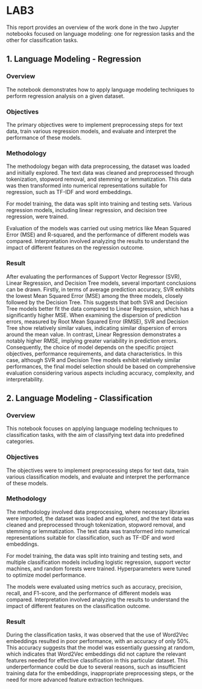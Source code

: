 # LAB3
This report provides an overview of the work done in the two Jupyter notebooks focused on language modeling: one for regression tasks and the other for classification tasks.
## 1. Language Modeling - Regression
### Overview
The notebook demonstrates how to apply language modeling techniques to perform regression analysis on a given dataset.
### Objectives
The primary objectives were to implement preprocessing steps for text data, train various regression models, and evaluate and interpret the performance of these models.
### Methodology
The methodology began with data preprocessing, the dataset was loaded and initially explored. The text data was cleaned and preprocessed through tokenization, stopword removal, and stemming or lemmatization. This data was then transformed into numerical representations suitable for regression, such as TF-IDF and word embeddings.

For model training, the data was split into training and testing sets. Various regression models, including linear regression, and decision tree regression, were trained.

Evaluation of the models was carried out using metrics like Mean Squared Error (MSE) and R-squared, and the performance of different models was compared. Interpretation involved analyzing the results to understand the impact of different features on the regression outcome.
### Result
After evaluating the performances of Support Vector Regressor (SVR), Linear Regression, and Decision Tree models, several important conclusions can be drawn. Firstly, in terms of average prediction accuracy, SVR exhibits the lowest Mean Squared Error (MSE) among the three models, closely followed by the Decision Tree. This suggests that both SVR and Decision Tree models better fit the data compared to Linear Regression, which has a significantly higher MSE. When examining the dispersion of prediction errors, measured by Root Mean Squared Error (RMSE), SVR and Decision Tree show relatively similar values, indicating similar dispersion of errors around the mean value. In contrast, Linear Regression demonstrates a notably higher RMSE, implying greater variability in prediction errors. Consequently, the choice of model depends on the specific project objectives, performance requirements, and data characteristics. In this case, although SVR and Decision Tree models exhibit relatively similar performances, the final model selection should be based on comprehensive evaluation considering various aspects including accuracy, complexity, and interpretability.

## 2. Language Modeling - Classification
### Overview
This notebook focuses on applying language modeling techniques to classification tasks, with the aim of classifying text data into predefined categories.
### Objectives 
The objectives were to implement preprocessing steps for text data, train various classification models, and evaluate and interpret the performance of these models.
### Methodology
The methodology involved data preprocessing, where necessary libraries were imported, the dataset was loaded and explored, and the text data was cleaned and preprocessed through tokenization, stopword removal, and stemming or lemmatization. The text data was transformed into numerical representations suitable for classification, such as TF-IDF and word embeddings.

For model training, the data was split into training and testing sets, and multiple classification models including logistic regression, support vector machines, and random forests were trained. Hyperparameters were tuned to optimize model performance.

The models were evaluated using metrics such as accuracy, precision, recall, and F1-score, and the performance of different models was compared. Interpretation involved analyzing the results to understand the impact of different features on the classification outcome.
### Result
During the classification tasks, it was observed that the use of Word2Vec embeddings resulted in poor performance, with an accuracy of only 50%. This accuracy suggests that the model was essentially guessing at random, which indicates that Word2Vec embeddings did not capture the relevant features needed for effective classification in this particular dataset. This underperformance could be due to several reasons, such as insufficient training data for the embeddings, inappropriate preprocessing steps, or the need for more advanced feature extraction techniques.

